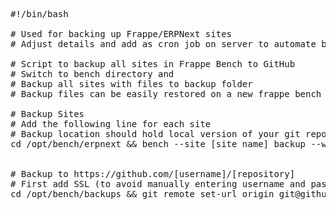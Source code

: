 <pre>
#!/bin/bash

# Used for backing up Frappe/ERPNext sites
# Adjust details and add as cron job on server to automate backups

# Script to backup all sites in Frappe Bench to GitHub  
# Switch to bench directory and
# Backup all sites with files to backup folder
# Backup files can be easily restored on a new frappe bench

# Backup Sites
# Add the following line for each site
# Backup location should hold local version of your git repository with backups
cd /opt/bench/erpnext && bench --site [site name] backup --with-files --compress --backup-path=[backup location] 


# Backup to https://github.com/[username]/[repository]    
# First add SSL (to avoid manually entering username and password) via github settings page
cd /opt/bench/backups && git remote set-url origin git@github.com:[username]/[repository].git && git add . && git commit -m "[your standard comment]" && git push origin main 
</pre>
